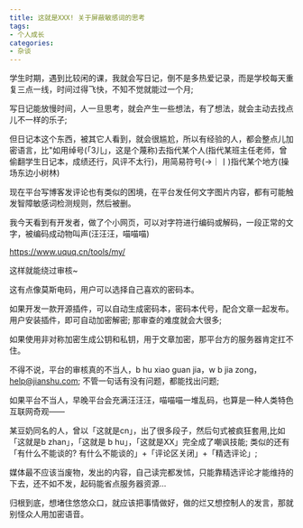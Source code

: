```yaml
---
title: 这就是XXX! 关于屏蔽敏感词的思考
tags:
- 个人成长
categories:
- 杂谈
---
```


学生时期，遇到比较闲的课，我就会写日记，倒不是多热爱记录，而是学校每天重复三点一线，时间过得飞快，不知不觉就能过一个月; 

写日记能放慢时间，人一旦思考，就会产生一些想法，有了想法，就会主动去找点儿不一样的乐子; 

但日记本这个东西，被其它人看到，就会很尴尬，所以有经验的人，都会整点儿加密语言，比"如用绰号(「3儿」，这是个蔑称)去指代某个人(指代某班主任老师，曾偷翻学生日记本，成绩还行，风评不太行)，用简易符号(→｜丨)指代某个地方(操场东边小树林)

现在平台写博客发评论也有类似的困境，在平台发任何文字图片内容，都有可能触发智障敏感词检测规则，然后被删。

我今天看到有开发者，做了个小网页，可以对字符进行编码或解码，一段正常的文字，被编码成动物叫声(汪汪汪，喵喵喵)

https://www.uquq.cn/tools/my/

这样就能绕过审核~

这有点像莫斯电码，用户可以选择自己喜欢的密码本。

如果开发一款开源插件，可以自动生成密码本，密码本代号，配合文章一起发布。用户安装插件，即可自动加密解密; 那审查的难度就会大很多;

如果使用非对称加密生成公钥和私钥，用于文章加密，那平台方的服务器肯定扛不住。

不得不说，平台的审核真的不当人，b hu xiao guan jia，w b jia zong，help@jianshu.com; 不管一句话有没有问题，都能找出问题; 

如果平台不当人，早晚平台会充满汪汪汪，喵喵喵一堆乱码，也算是一种人类特色互联网奇观——

某豆奶同名的人，曾以「这就是cn」，出了很多段子，然后句式被疯狂套用,比如「这就是b zhan」，「这就是 b hu」，「这就是XX」完全成了嘲讽技能; 类似的还有「有什么不能谈的? 有什么不能谈的」+「评论区关闭」+「精选评论」;

媒体最不应该当废物，发出的内容，自己读完都发怵，只能靠精选评论才能维持的下去，还不如不发，起码能省点服务器资源...

归根到底，想堵住悠悠众口，就应该把事情做好，做的烂又想控制人的发言，那就别怪众人用加密语音。


